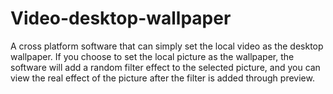 # Video-desktop-wallpaper
A cross platform software that can simply set the local video as the desktop wallpaper. If you choose to set the local picture as the wallpaper, the software will add a random filter effect to the selected picture, and you can view the real effect of the picture after the filter is added through preview.

